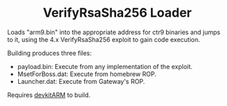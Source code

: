 <b><center>VerifyRsaSha256 Loader</center></b>
==========

Loads "arm9.bin" into the appropriate address for ctr9 binaries and jumps to it, using the 4.x VerifyRsaSha256 exploit to gain code execution.

Building produces three files:
* payload.bin: Execute from any implementation of the exploit.
* MsetForBoss.dat: Execute from homebrew ROP.
* Launcher.dat: Execute from Gateway's ROP.

Requires [devkitARM](http://sourceforge.net/projects/devkitpro/files/devkitARM/) to build.